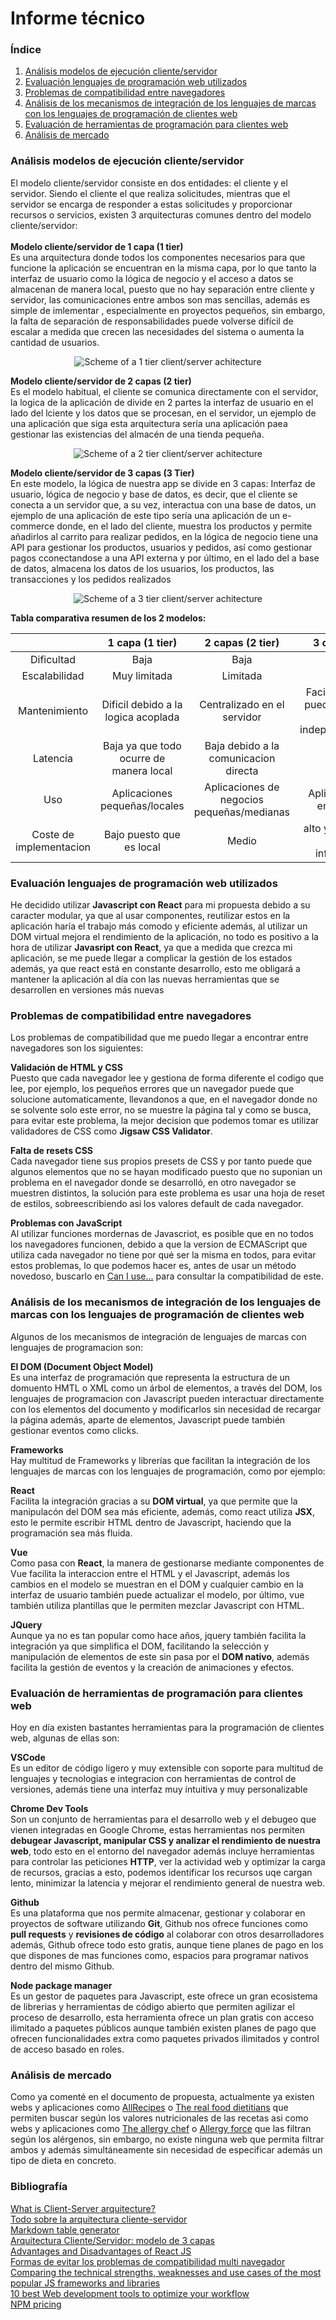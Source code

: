 # Informe técnico

### Índice

1. [Análisis modelos de ejecución cliente/servidor](#análisis-modelos-de-ejecución-clienteservidor)
2. [Evaluación lenguajes de programación web utilizados](#evaluación-lenguajes-de-programación-web-utilizados)
3. [Problemas de compatibilidad entre navegadores](#problemas-de-compatibilidad-entre-navegadores)
4. [Análisis de los mecanismos de integración de los lenguajes de marcas con los lenguajes de programación de clientes web](#análisis-de-los-mecanismos-de-integración-de-los-lenguajes-de-marcas-con-los-lenguajes-de-programación-de-clientes-web)
5. [Evaluación de herramientas de programación para clientes web](#evaluación-de-herramientas-de-programación-para-clientes-web)
6. [Análisis de mercado](#análisis-de-mercado)

### Análisis modelos de ejecución cliente/servidor

El modelo cliente/servidor consiste en dos entidades: el cliente y el servidor. Siendo el cliente el que realiza 
solicitudes, mientras que el servidor se encarga de responder a estas solicitudes y proporcionar recursos o servicios,
existen 3 arquitecturas comunes dentro del modelo cliente/servidor:<br><br>
**Modelo cliente/servidor de 1 capa (1 tier)** <br>
Es una arquitectura donde todos los componentes necesarios para que funcione la aplicación se encuentran en la misma capa,
por lo que tanto la interfaz de usuario como la lógica de negocio y el acceso a datos se almacenan de manera local, puesto
que no hay separación entre cliente y servidor, las comunicaciones entre ambos son mas sencillas, además es simple de imlementar ,
especialmente en proyectos pequeños, sin embargo, la falta de separación de responsabilidades puede volverse difícil de 
escalar a medida que crecen las necesidades del sistema o aumenta la cantidad de usuarios.
<p align="center">
    <img alt="Scheme of a 1 tier client/server achitecture" src="img/1_tier_architecture.png">
</p>

 **Modelo cliente/servidor de 2 capas (2 tier)** <br>
 Es el modelo habitual, el cliente se comunica directamente con el servidor, la logica de la aplicación de divide en 2 partes 
 la interfaz de usuario en el lado del lciente y los datos que se procesan, en el servidor, un ejemplo de una aplicación 
 que siga esta arquitectura sería una aplicación paea gestionar las existencias del almacén de una tienda pequeña.
 <p align="center">
    <img alt="Scheme of a 2 tier client/server achitecture" src="img/2_tier_architecture.png">
</p>

**Modelo cliente/servidor de 3 capas (3 Tier)** <br>
En este modelo, la lógica de nuestra app se divide en 3 capas: Interfaz de usuario, lógica de negocio y base de datos, 
es decir, que el cliente se conecta a un servidor que, a su vez, interactua con una base de datos, un ejemplo de una 
aplicación de este tipo sería una aplicación de un e-commerce donde, en el lado del cliente, muestra los productos y 
permite añadirlos al carrito para realizar pedidos, en la lógica de negocio tiene una API para gestionar los productos, 
usuarios y pedidos, así como gestionar pagos cconectandose a una API externa y por último, en el lado del a base de datos,
almacena los datos de los usuarios, los productos, las transacciones y los pedidos realizados
<p align="center">
    <img alt="Scheme of a 3 tier client/server achitecture" src="img/3_tier_architecture.png">
</p>

**Tabla comparativa resumen de los 2 modelos:**

|                         |             1 capa (1 tier)             |              2 capas (2 tier)              |                        3 capas (3 tier)                         |
|:-----------------------:|:---------------------------------------:|:------------------------------------------:|:---------------------------------------------------------------:|
|       Dificultad        |                  Baja                   |                    Baja                    |                              Media                              |
|      Escalabilidad      |              Muy limitada               |                  Limitada                  |                            Moderada                             |
|      Mantenimiento      |   Dificil debido a la logica acoplada   |        Centralizado en el servidor         | Facil(cada capa se puede mantener de manera independientemente) |
|        Latencia         | Baja ya que todo ocurre de manera local |   Baja debido a la comunicacion directa    |                            Moderada                             |
|           Uso           |      Aplicaciones pequeñas/locales      | Aplicaciones de negocios pequeñas/medianas |                 Aplicaciones Web empresariales                  |
| Coste de implementacion |        Bajo puesto que es local         |                   Medio                    |           alto ya que requiere mayor infraestructura            |

### Evaluación lenguajes de programación web utilizados
He decidido utilizar **Javascript con React** para mi propuesta debido a su caracter modular, ya que al usar componentes,
reutilizar estos en la aplicación haría el trabajo más comodo y eficiente además, al utilizar un DOM virtual mejora el
rendimiento de la aplicación, no todo es positivo a la hora de utilizar **Javasript con React**, ya que a medida que crezca 
mi aplicación, se me puede llegar a complicar la gestión de los estados además, ya que react está en constante desarrollo, 
esto me obligará a mantener la aplicación al día con las nuevas herramientas que se desarrollen en versiones más nuevas

### Problemas de compatibilidad entre navegadores
Los problemas de compatibilidad que me puedo llegar a encontrar entre navegadores son los siguientes:

**Validación de HTML y CSS**<br>
Puesto que cada navegador lee y gestiona de forma diferente el codigo que lee, por ejemplo, los pequeños errores que un
navegador puede que solucione automaticamente, llevandonos a que, en el navegador donde no se solvente solo este error, 
no se muestre la página tal y como se busca, para evitar este problema, la mejor decision que podemos tomar es utilizar 
validadores de CSS como **Jigsaw CSS Validator**.

**Falta de resets CSS**<br>
Cada navegador tiene sus propios presets de CSS y por tanto puede que algunos elementos que no se hayan modificado puesto
que no suponian un problema en el navegador donde se desarrolló, en otro navegador se muestren distintos, la solución
para este problema es usar una hoja de reset de estilos, sobreescribiendo asi los valores default de cada navegador.

**Problemas con JavaScript**<br>
Al utilizar funciones mordernas de Javascriot, es posible que en no todos los navegadores funcionen, debido a que la 
version de ECMAScript que utiliza cada navegador no tiene por qué ser la misma en todos, para evitar estos problemas,
lo que podemos hacer es, antes de usar un método novedoso, buscarlo en [Can I use...](https://caniuse.com/) para consultar
la compatibilidad de este.

### Análisis de los mecanismos de integración de los lenguajes de marcas con los lenguajes de programación de clientes web
Algunos de los mecanismos de integración de lenguajes de marcas con lenguajes de programacion son:

**El DOM (Document Object Model)**<br>
Es una interfaz de programación que representa la estructura de un domuento HMTL o XML como un árbol de elementos, a 
través del DOM, los lenguajes de programacion con Javascript pueden interactuar directamente con los elementos del documento
y modificarlos sin necesidad de recargar la página además, aparte de elementos, Javascript puede también gestionar eventos 
como clicks.

**Frameworks**<br>
Hay multitud de Frameworks y librerías que facilitan la integración de los lenguajes de marcas con los lenguajes de 
programación, como por ejemplo:

**React**<br>
Facilita la integración gracias a su **DOM virtual**, ya que permite que la manipulacón del DOM sea más eficiente, además, 
como react utiliza **JSX**, esto le permite escribir HTML dentro de Javascript, haciendo que la programación sea más
fluida.

**Vue**<br>
Como pasa con **React**, la manera de gestionarse mediante componentes de Vue facilita la interaccion entre el HTML y el 
Javascript, además los cambios en el modelo se muestran en el DOM y cualquier cambio en la interfaz de usuario también 
puede actualizar el modelo, por último, vue también utiliza plantillas que le permiten mezclar Javascript con HTML. 

**JQuery**<br>
Aunque ya no es tan popular como hace años, jquery también facilita la integración ya que simplifica el DOM, facilitando 
la selección y manipulación de elementos de este sin pasa por el **DOM nativo**, además facilita la gestión de eventos y 
la creación de animaciones y efectos.

### Evaluación de herramientas de programación para clientes web
Hoy en día existen bastantes herramientas para la programación de clientes web, algunas de ellas son:

**VSCode**<br>
Es un editor de código ligero y muy extensible con soporte para multitud de lenguajes y tecnologias e integracion con 
herramientas de control de versiones, además tiene una interfaz muy intuitiva y muy personalizable

**Chrome Dev Tools**<br>
Son un conjunto de herramientas para el desarrollo web y el debugeo que vienen integradas en Google Chrome,  estas 
herramientas nos permiten **debugear Javascript, manipular CSS y analizar el rendimiento de nuestra web**, todo esto en el 
entorno del navegador además incluye herramientas para controlar las peticiones **HTTP**, ver la actividad web  y 
optimizar la carga de recursos, gracias a esto, podemos identificar los recursos uqe cargan lento, minimizar la latencia
y mejorar el rendimiento general de nuestra web.

**Github**<br>
Es una plataforma que nos permite almacenar, gestionar y colaborar en proyectos de software utilizando **Git**, Github
nos ofrece funciones como **pull requests** y **revisiones de código** al colaborar con otros desarrolladores además, 
Github ofrece todo esto gratis, aunque tiene planes de pago en los que dispones de mas funciones como, espacios para 
programar nativos dentro del mismo Github.

**Node package manager**<br>
Es un gestor de paquetes para Javascript, este ofrece un gran ecosistema de librerias y herramientas de código abierto 
que permiten agilizar el proceso de desarrollo, esta herramienta ofrece un plan gratis con acceso ilimitado a paquetes
públicos aunque también existen planes de pago que ofrecen funcionalidades extra como paquetes privados ilimitados y 
control de acceso basado en roles.

### Análisis de mercado
Como ya comenté en el documento de propuesta, actualmente ya existen webs y aplicaciones como [AllRecipes](https://www.allrecipes.com/) 
o [The real food dietitians](https://therealfooddietitians.com/recipe-filter/) que permiten buscar según los valores nutricionales de las recetas asi como webs y 
aplicaciones como [The allergy chef](https://raise.theallergychef.com/advanced-recipe-search/) o [Allergy force](https://www.allergyforce.com/) que las filtran según los 
alérgenos, sin embargo, no existe ninguna web que permita filtrar ambos y además simultáneamente sin necesidad de 
especificar además un tipo de dieta en concreto.

### Bibliografía
[What is Client-Server arquitecture?](https://intellipaat.com/blog/what-is-client-server-architecture/#no6)<br>
[Todo sobre la arquitectura cliente-servidor](https://www.arsys.es/blog/todo-sobre-la-arquitectura-cliente-servidor)<br>
[Markdown table generator](https://www.tablesgenerator.com/markdown_tables)<br>
[Arquitectura Cliente/Servidor: modelo de 3 capas](https://iberasync.es/arquitectura-cliente-servidor-modelo-de-3-capas/)<br>
[Advantages and Disadvantages of React JS](https://medium.com/@reactmasters.in/advantages-and-disadvantages-of-react-js-e6c80b25763b)<br>
[Formas de evitar los problemas de compatibilidad multi navegador](https://comparium.app/es/blog/cross-browser-compatibility-issues/)<br>
[Comparing the technical strengths, weaknesses and use cases of the most popular JS frameworks and libraries](https://kruschecompany.com/ember-jquery-angular-react-vue-what-to-choose/)<br>
[10 best Web development tools to optimize your workflow](https://www.intelivita.com/au/blog/web-development-tools/)<br>
[NPM pricing](https://www.npmjs.com/products)